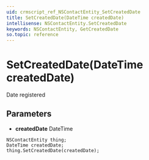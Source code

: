 ```yaml
---
uid: crmscript_ref_NSContactEntity_SetCreatedDate
title: SetCreatedDate(DateTime createdDate)
intellisense: NSContactEntity.SetCreatedDate
keywords: NSContactEntity, GetCreatedDate
so.topic: reference
---
```


# SetCreatedDate(DateTime createdDate)

Date registered

## Parameters

* **createdDate** DateTime

```crmscript
NSContactEntity thing;
DateTime createdDate;
thing.SetCreatedDate(createdDate);
```

